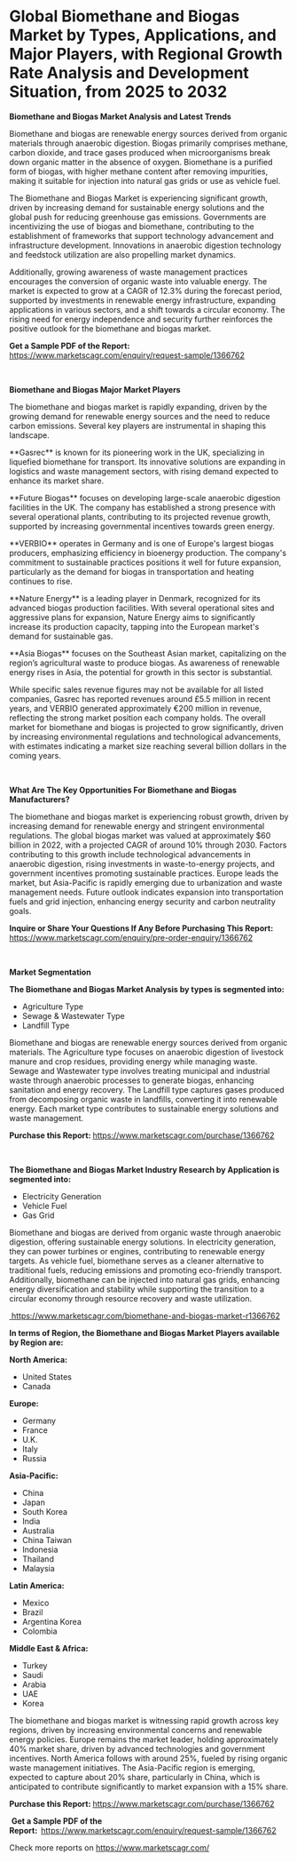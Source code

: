 <p><h1>Global Biomethane and Biogas Market by Types, Applications, and Major Players, with Regional Growth Rate Analysis and Development Situation, from 2025 to 2032</h1></p><p><strong>Biomethane and Biogas Market Analysis and Latest Trends</strong></p>
<p><p>Biomethane and biogas are renewable energy sources derived from organic materials through anaerobic digestion. Biogas primarily comprises methane, carbon dioxide, and trace gases produced when microorganisms break down organic matter in the absence of oxygen. Biomethane is a purified form of biogas, with higher methane content after removing impurities, making it suitable for injection into natural gas grids or use as vehicle fuel.</p><p>The Biomethane and Biogas Market is experiencing significant growth, driven by increasing demand for sustainable energy solutions and the global push for reducing greenhouse gas emissions. Governments are incentivizing the use of biogas and biomethane, contributing to the establishment of frameworks that support technology advancement and infrastructure development. Innovations in anaerobic digestion technology and feedstock utilization are also propelling market dynamics.</p><p>Additionally, growing awareness of waste management practices encourages the conversion of organic waste into valuable energy. The market is expected to grow at a CAGR of 12.3% during the forecast period, supported by investments in renewable energy infrastructure, expanding applications in various sectors, and a shift towards a circular economy. The rising need for energy independence and security further reinforces the positive outlook for the biomethane and biogas market.</p></p>
<p><strong>Get a Sample PDF of the Report:&nbsp;</strong> <a href="https://www.marketscagr.com/enquiry/request-sample/1366762?utm_campaign=3068&utm_medium=2&utm_source=Github&utm_content=ia&utm_term=22032025&utm_id=biomethane-and-biogas">https://www.marketscagr.com/enquiry/request-sample/1366762</a></p>
<p>&nbsp;</p>
<p><strong>Biomethane and Biogas Major Market Players</strong></p>
<p><p>The biomethane and biogas market is rapidly expanding, driven by the growing demand for renewable energy sources and the need to reduce carbon emissions. Several key players are instrumental in shaping this landscape.</p><p>**Gasrec** is known for its pioneering work in the UK, specializing in liquefied biomethane for transport. Its innovative solutions are expanding in logistics and waste management sectors, with rising demand expected to enhance its market share.</p><p>**Future Biogas** focuses on developing large-scale anaerobic digestion facilities in the UK. The company has established a strong presence with several operational plants, contributing to its projected revenue growth, supported by increasing governmental incentives towards green energy.</p><p>**VERBIO** operates in Germany and is one of Europe's largest biogas producers, emphasizing efficiency in bioenergy production. The company's commitment to sustainable practices positions it well for future expansion, particularly as the demand for biogas in transportation and heating continues to rise.</p><p>**Nature Energy** is a leading player in Denmark, recognized for its advanced biogas production facilities. With several operational sites and aggressive plans for expansion, Nature Energy aims to significantly increase its production capacity, tapping into the European market's demand for sustainable gas.</p><p>**Asia Biogas** focuses on the Southeast Asian market, capitalizing on the region’s agricultural waste to produce biogas. As awareness of renewable energy rises in Asia, the potential for growth in this sector is substantial.</p><p>While specific sales revenue figures may not be available for all listed companies, Gasrec has reported revenues around £5.5 million in recent years, and VERBIO generated approximately €200 million in revenue, reflecting the strong market position each company holds. The overall market for biomethane and biogas is projected to grow significantly, driven by increasing environmental regulations and technological advancements, with estimates indicating a market size reaching several billion dollars in the coming years.</p></p>
<p>&nbsp;</p>
<p><strong>What Are The Key Opportunities For Biomethane and Biogas Manufacturers?</strong></p>
<p><p>The biomethane and biogas market is experiencing robust growth, driven by increasing demand for renewable energy and stringent environmental regulations. The global biogas market was valued at approximately $60 billion in 2022, with a projected CAGR of around 10% through 2030. Factors contributing to this growth include technological advancements in anaerobic digestion, rising investments in waste-to-energy projects, and government incentives promoting sustainable practices. Europe leads the market, but Asia-Pacific is rapidly emerging due to urbanization and waste management needs. Future outlook indicates expansion into transportation fuels and grid injection, enhancing energy security and carbon neutrality goals.</p></p>
<p><strong>Inquire or Share Your Questions If Any Before Purchasing This Report:</strong> <a href="https://www.marketscagr.com/enquiry/pre-order-enquiry/1366762?utm_campaign=3068&utm_medium=2&utm_source=Github&utm_content=ia&utm_term=22032025&utm_id=biomethane-and-biogas">https://www.marketscagr.com/enquiry/pre-order-enquiry/1366762</a></p>
<p>&nbsp;</p>
<p><strong>Market Segmentation</strong></p>
<p><strong>The Biomethane and Biogas Market Analysis by types is segmented into:</strong></p>
<p><ul><li>Agriculture Type</li><li>Sewage & Wastewater Type</li><li>Landfill Type</li></ul></p>
<p><p>Biomethane and biogas are renewable energy sources derived from organic materials. The Agriculture type focuses on anaerobic digestion of livestock manure and crop residues, providing energy while managing waste. Sewage and Wastewater type involves treating municipal and industrial waste through anaerobic processes to generate biogas, enhancing sanitation and energy recovery. The Landfill type captures gases produced from decomposing organic waste in landfills, converting it into renewable energy. Each market type contributes to sustainable energy solutions and waste management.</p></p>
<p><strong>Purchase this Report:&nbsp;</strong><a href="https://www.marketscagr.com/purchase/1366762?utm_campaign=3068&utm_medium=2&utm_source=Github&utm_content=ia&utm_term=22032025&utm_id=biomethane-and-biogas">https://www.marketscagr.com/purchase/1366762</a></p>
<p>&nbsp;</p>
<p><strong>The Biomethane and Biogas Market Industry Research by Application is segmented into:</strong></p>
<p><ul><li>Electricity Generation</li><li>Vehicle Fuel</li><li>Gas Grid</li></ul></p>
<p><p>Biomethane and biogas are derived from organic waste through anaerobic digestion, offering sustainable energy solutions. In electricity generation, they can power turbines or engines, contributing to renewable energy targets. As vehicle fuel, biomethane serves as a cleaner alternative to traditional fuels, reducing emissions and promoting eco-friendly transport. Additionally, biomethane can be injected into natural gas grids, enhancing energy diversification and stability while supporting the transition to a circular economy through resource recovery and waste utilization.</p></p>
<p><a href="https://www.marketscagr.com/biomethane-and-biogas-market-r1366762?utm_campaign=3068&utm_medium=2&utm_source=Github&utm_content=ia&utm_term=22032025&utm_id=biomethane-and-biogas">&nbsp;https://www.marketscagr.com/biomethane-and-biogas-market-r1366762</a></p>
<p><strong>In terms of Region, the Biomethane and Biogas Market Players available by Region are:</strong></p>
<p>
    <p> <strong> North America: </strong>
        <ul>
            <li>United States</li>
            <li>Canada</li>
        </ul>
        </p> 
    <p> <strong> Europe: </strong>
        <ul>
            <li>Germany</li>
            <li>France</li>
            <li>U.K.</li>
            <li>Italy</li>
            <li>Russia</li>
        </ul>
        </p> 
    <p> <strong> Asia-Pacific: </strong>
        <ul>
            <li>China</li>
            <li>Japan</li>
            <li>South Korea</li>
            <li>India</li>
            <li>Australia</li>
            <li>China Taiwan</li>
            <li>Indonesia</li>
            <li>Thailand</li>
            <li>Malaysia</li>
        </ul>
        </p> 
    <p> <strong> Latin America: </strong>
        <ul>
            <li>Mexico</li>
            <li>Brazil</li>
            <li>Argentina Korea</li>
            <li>Colombia</li>
        </ul>
        </p> 
    <p> <strong> Middle East & Africa: </strong>
        <ul>
            <li>Turkey</li>
            <li>Saudi</li>
            <li>Arabia</li>
            <li>UAE</li>
            <li>Korea</li>
        </ul>
    </p>
    </p>
<p><p>The biomethane and biogas market is witnessing rapid growth across key regions, driven by increasing environmental concerns and renewable energy policies. Europe remains the market leader, holding approximately 40% market share, driven by advanced technologies and government incentives. North America follows with around 25%, fueled by rising organic waste management initiatives. The Asia-Pacific region is emerging, expected to capture about 20% share, particularly in China, which is anticipated to contribute significantly to market expansion with a 15% share.</p></p>
<p><strong>Purchase this Report: </strong><a href="https://www.marketscagr.com/purchase/1366762?utm_campaign=3068&utm_medium=2&utm_source=Github&utm_content=ia&utm_term=22032025&utm_id=biomethane-and-biogas">https://www.marketscagr.com/purchase/1366762</a></p>
<p>&nbsp;<strong>Get a Sample PDF of the Report:&nbsp;&nbsp;</strong><a href="https://www.marketscagr.com/enquiry/request-sample/1366762?utm_campaign=3068&utm_medium=2&utm_source=Github&utm_content=ia&utm_term=22032025&utm_id=biomethane-and-biogas">https://www.marketscagr.com/enquiry/request-sample/1366762</a></p>
<p><strong></strong></p>
<p>Check more reports on <a href="https://www.marketscagr.com/?utm_campaign=3068&utm_medium=2&utm_source=Github&utm_content=ia&utm_term=22032025&utm_id=biomethane-and-biogas">https://www.marketscagr.com/</a></p>